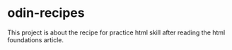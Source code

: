 # odin-recipes

This project is about the recipe  for practice html skill after reading the html foundations article.


